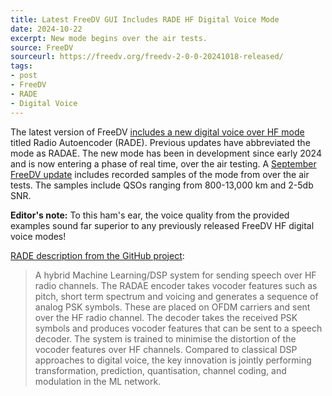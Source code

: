 ```yaml
---
title: Latest FreeDV GUI Includes RADE HF Digital Voice Mode
date: 2024-10-22
excerpt: New mode begins over the air tests.
source: FreeDV
sourceurl: https://freedv.org/freedv-2-0-0-20241018-released/
tags:
- post
- FreeDV
- RADE
- Digital Voice
---
```

The latest version of FreeDV [includes a new digital voice over HF mode](https://freedv.org/freedv-2-0-0-20241018-released/) titled Radio Autoencoder (RADE). Previous updates have abbreviated the mode as RADAE. The new mode has been in development since early 2024 and is now entering a phase of real time, over the air testing. A [September FreeDV update](https://freedv.org/davids-freedv-update-september-2024/) includes recorded samples of the mode from over the air tests. The samples include QSOs ranging from 800-13,000 km and 2-5db SNR.

**Editor's note:** To this ham's ear, the voice quality from the provided examples sound far superior to any previously released FreeDV HF digital voice modes!

[RADE description from the GitHub project]():

> A hybrid Machine Learning/DSP system for sending speech over HF radio channels. The RADAE encoder takes vocoder features such as pitch, short term spectrum and voicing and generates a sequence of analog PSK symbols. These are placed on OFDM carriers and sent over the HF radio channel. The decoder takes the received PSK symbols and produces vocoder features that can be sent to a speech decoder. The system is trained to minimise the distortion of the vocoder features over HF channels. Compared to classical DSP approaches to digital voice, the key innovation is jointly performing transformation, prediction, quantisation, channel coding, and modulation in the ML network.